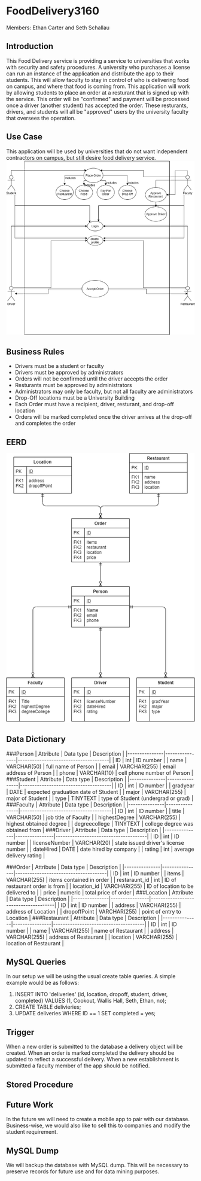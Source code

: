 # FoodDelivery3160
Members: Ethan Carter and Seth Schallau
## Introduction
This Food Delivery service is providing a service to universities that works with security and safety procedures. 
A university who purchases a license can run an instance of the application and distribute the app to their students. This will allow faculty to stay in control of who is delivering food on campus, and where that food is coming from. This application will work by allowing students to place an order at a resturant that is signed up with the service. This order will be "confirmed" and payment will be processed once a driver (another student) has accepted the order. These resturants, drivers, and students will all be "approved" users by the university faculty that oversees the operation.

## Use Case
This application will be used by universities that do not want independent contractors on campus, but still desire food delivery service.
![](images/useCase.png)
## Business Rules
* Drivers must be a student or faculty
* Drivers must be approved by administrators
* Orders will not be confirmed until the driver accepts the order
* Resturants must be approved by administrators
* Administrators may only be faculty, but not all faculty are administrators
* Drop-Off locations must be a University Building
* Each Order must have a recipient, driver, resturant, and drop-off location
* Orders will be marked completed once the driver arrives at the drop-off and completes the order


## EERD
![](images/EERD_normalized.png)

## Data Dictionary
###Person
| Attribute     | Data type      | Description                          |
|---------------|----------------|--------------------------------------|
| ID            | int            | ID number                            |
| name          | VARCHAR(50)    | full name of Person                  |
| email         | VARCHAR(255)   | email address of Person              |
| phone         | VARCHAR(10)    | cell phone number of Person          |
###Student
| Attribute     | Data type      | Description                          |
|---------------|----------------|--------------------------------------|
| ID            | int            | ID number                            |
| gradyear      | DATE           | expected graduation date of Student  |
| major         | VARCHAR(255)   | major of Student                     |
| type          | TINYTEXT       | type of Student (undergrad or grad)  |
###Faculty
| Attribute     | Data type      | Description                          |
|---------------|----------------|--------------------------------------|
| ID            | int            | ID number                            |
| title         | VARCHAR(50)    | job title of Faculty                 |
| highestDegree | VARCHAR(255)   | highest obtained degree              |
| degreecollege | TINYTEXT       | college degree was obtained from     |
###Driver
| Attribute     | Data type      | Description                          |
|---------------|----------------|--------------------------------------|
| ID            | int            | ID number                            |
| licenseNumber | VARCHAR(20)    | state issued driver's license number |
| dateHired     | DATE           | date hired by company                |
| rating        | int            | average delivery rating              |


###Order
| Attribute     | Data type      | Description                          |
|---------------|----------------|--------------------------------------|
| ID            | int            | ID number                            |
| items         | VARCHAR(255)   | items contained in order             |
| restaraunt_id | int            | ID of restaurant order is from       |
| location_id   | VARCHAR(255)   | ID of location to be delivered to    |
| price         | numeric        | total price of order                 |
###Location
| Attribute     | Data type      | Description                          |
|---------------|----------------|--------------------------------------|
| ID            | int            | ID number                            |
| address       | VARCHAR(255)   | address of Location                  |
| dropoffPoint  | VARCHAR(255)   | point of entry to Location           |
###Restaurant
| Attribute     | Data type      | Description                          |
|---------------|----------------|--------------------------------------|
| ID            | int            | ID number                            |
| name          | VARCHAR(255)   | name of Restaurant                   |
| address       | VARCHAR(255)   | address of Restaurant                |
| location      | VARCHAR(255)   | location of Restaurant               |

## MySQL Queries
In our setup we will be using the usual create table queries. A simple example would be as follows:
1. INSERT INTO 'deliveries' (id, location, dropoff, student, driver, completed) VALUES (1, Cookout, Wallis Hall, Seth, Ethan, no);
2. CREATE TABLE delivieries;
3. UPDATE deliveries WHERE ID == 1 SET completed = yes;

## Trigger
When a new order is submitted to the database a delivery object will be created. When an order is marked completed the delivery should be updated to reflect a successful delivery. When a new establishment is submitted a faculty member of the app should be notified. 

## Stored Procedure

## Future Work
In the future we will need to create a mobile app to pair with our database. Business-wise, we would also like to sell this to companies and modify the student requirement.

## MySQL Dump
We will backup the database with MySQL dump. This will be necessary to preserve records for future use and for data mining purposes.

